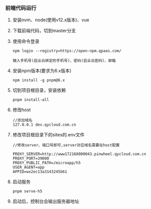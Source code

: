 ### 前端代码运行

1. 安装nvm、node(使用v12.x版本)、vue
2. 下载前端代码，切到master分支
3. 使用命令登录

    ```
    npm login --registry=https://open-npm.qpaas.com/

    输入手机号(启业云绑定的手机号)、密码(启业云密码)、邮箱
    ```

4. 安装npm版本(要求为6.x版本)

    ```
    npm install -g pnpm@6.x
    ```
5. 切到项目根目录，安装依赖

    ```
    pnpm install-all
    ```

6. 修改host

    ```
    //添加域名
    127.0.0.1 dev.qycloud.com.cn
    ```

7. 修改项目根目录下的sites的.env文件

    ```
    //修改server、端口号即可,server对应域名需要在host配置

    PROXY_SERVER=http://www172168000043.pinwheel.qycloud.com.cn
    PROXY_PORT=39000
    PROXY_PUBLIC_PATH=/microapp/h5
    USER_AGENT=app
    APPID=wx2ec13a3143245b61
    ```

8. 启动服务

    ```
    pnpm serve-h5
    ```

9. 启动后，控制台会输出服务器地址